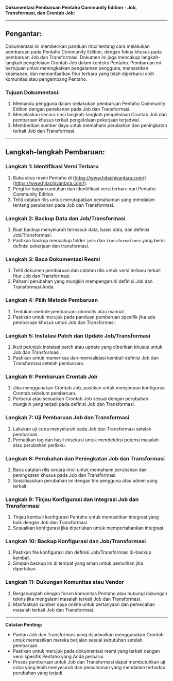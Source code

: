 **Dokumentasi Pembaruan Pentaho Community Edition - Job, Transformasi, dan Crontab Job:**

---

## Pengantar:

Dokumentasi ini memberikan panduan rinci tentang cara melakukan pembaruan pada Pentaho Community Edition, dengan fokus khusus pada pembaruan Job dan Transformasi. Dokumen ini juga mencakup langkah-langkah pengelolaan Crontab Job dalam konteks Pentaho. Pembaruan ini bertujuan untuk meningkatkan pengalaman pengguna, memastikan keamanan, dan memanfaatkan fitur terbaru yang telah diperbarui oleh komunitas atau pengembang Pentaho.

### Tujuan Dokumentasi:

1. Memandu pengguna dalam melakukan pembaruan Pentaho Community Edition dengan penekanan pada Job dan Transformasi.
2. Menjelaskan secara rinci langkah-langkah pengelolaan Crontab Job dan pembaruan khusus terkait pengelolaan pekerjaan terjadwal.
3. Memberikan sumber daya untuk memahami perubahan dan peningkatan terkait Job dan Transformasi.

---

## Langkah-langkah Pembaruan:

### Langkah 1: Identifikasi Versi Terbaru

1. Buka situs resmi Pentaho di [https://www.hitachivantara.com/](https://www.hitachivantara.com/).
2. Pergi ke bagian unduhan dan identifikasi versi terbaru dari Pentaho Community Edition.
3. Teliti catatan rilis untuk mendapatkan pemahaman yang mendalam tentang perubahan pada Job dan Transformasi.

### Langkah 2: Backup Data dan Job/Transformasi

1. Buat backup menyeluruh termasuk data, basis data, dan definisi Job/Transformasi.
2. Pastikan backup mencakup folder `jobs` dan `transformations` yang berisi definisi pekerjaan dan transformasi.

### Langkah 3: Baca Dokumentasi Resmi

1. Teliti dokumen pembaruan dan catatan rilis untuk versi terbaru terkait fitur Job dan Transformasi.
2. Pahami perubahan yang mungkin mempengaruhi definisi Job dan Transformasi Anda.

### Langkah 4: Pilih Metode Pembaruan

1. Tentukan metode pembaruan: otomatis atau manual.
2. Pastikan untuk merujuk pada panduan pembaruan spesifik jika ada pembaruan khusus untuk Job dan Transformasi.

### Langkah 5: Instalasi Patch dan Update Job/Transformasi

1. Ikuti petunjuk instalasi patch atau update yang diberikan khusus untuk Job dan Transformasi.
2. Pastikan untuk memeriksa dan memvalidasi kembali definisi Job dan Transformasi setelah pembaruan.

### Langkah 6: Pembaruan Crontab Job

1. Jika menggunakan Crontab Job, pastikan untuk menyimpan konfigurasi Crontab sebelum pembaruan.
2. Perbarui atau sesuaikan Crontab Job sesuai dengan perubahan mungkin yang terjadi pada definisi Job dan Transformasi.

### Langkah 7: Uji Pembaruan Job dan Transformasi

1. Lakukan uji coba menyeluruh pada Job dan Transformasi setelah pembaruan.
2. Perhatikan log dan hasil eksekusi untuk mendeteksi potensi masalah atau perubahan perilaku.

### Langkah 8: Perubahan dan Peningkatan Job dan Transformasi

1. Baca catatan rilis secara rinci untuk memahami perubahan dan peningkatan khusus pada Job dan Transformasi.
2. Sosialisasikan perubahan ini dengan tim pengguna atau admin yang terkait.

### Langkah 9: Tinjau Konfigurasi dan Integrasi Job dan Transformasi

1. Tinjau kembali konfigurasi Pentaho untuk memastikan integrasi yang baik dengan Job dan Transformasi.
2. Sesuaikan konfigurasi jika diperlukan untuk mempertahankan integrasi.

### Langkah 10: Backup Konfigurasi dan Job/Transformasi

1. Pastikan file konfigurasi dan definisi Job/Transformasi di-backup kembali.
2. Simpan backup ini di tempat yang aman untuk pemulihan jika diperlukan.

### Langkah 11: Dukungan Komunitas atau Vendor

1. Bergabunglah dengan forum komunitas Pentaho atau hubungi dukungan teknis jika mengalami masalah terkait Job dan Transformasi.
2. Manfaatkan sumber daya online untuk pertanyaan dan pemecahan masalah terkait Job dan Transformasi.

---

**Catatan Penting:**
- Pantau Job dan Transformasi yang dijadwalkan menggunakan Crontab untuk memastikan mereka berjalan sesuai kebutuhan setelah pembaruan.
- Pastikan untuk merujuk pada dokumentasi resmi yang terkait dengan versi spesifik Pentaho yang Anda perbarui.
- Proses pembaruan untuk Job dan Transformasi dapat membutuhkan uji coba yang lebih menyeluruh dan pemahaman yang mendalam terhadap perubahan yang terjadi.
